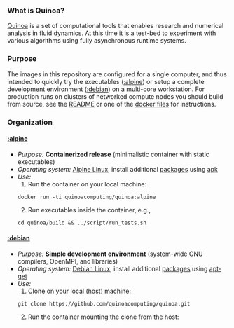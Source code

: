 ### **What is Quinoa?**
[Quinoa](https://github.com/quinoacomputing/quinoa) is a set of computational tools that enables research and numerical analysis in fluid dynamics. At this time it is a test-bed to experiment with various algorithms using fully asynchronous runtime systems.

### **Purpose**
The images in this repository are configured for a single computer, and thus intended to quickly try the executables ([:alpine](https://hub.docker.com/r/quinoacomputing/quinoa/tags/)) or setup a complete development environment ([:debian](https://hub.docker.com/r/quinoacomputing/quinoa/tags/)) on a multi-core workstation. For production runs on clusters of networked compute nodes you should build from source, see the [README](https://github.com/quinoacomputing/quinoa/blob/master/README.md) or one of the [docker files](https://github.com/quinoacomputing/quinoa/tree/master/docker) for instructions.

### **Organization**

#### [:alpine](https://hub.docker.com/r/quinoacomputing/quinoa/tags/)
- _Purpose:_ **Containerized release** (minimalistic container with static executables)
- _Operating system:_ [Alpine Linux](http://www.alpinelinux.org), install additional [packages](https://pkgs.alpinelinux.org) using [apk](https://wiki.alpinelinux.org/wiki/Alpine_Linux_package_management)
- _Use:_
   1. Run the container on your local machine:
   ```
   docker run -ti quinoacomputing/quinoa:alpine
   ```
   2. Run executables inside the container, e.g.,
   ```
   cd quinoa/build && ../script/run_tests.sh
   ```

#### [:debian](https://hub.docker.com/r/quinoacomputing/quinoa/tags/)
- _Purpose:_ **Simple development environment** (system-wide GNU compilers, OpenMPI, and libraries)
- _Operating system:_ [Debian Linux](https://www.debian.org), install additional [packages](https://packages.debian.org/testing/) using [apt-get](https://www.debian.org/doc/manuals/debian-faq/ch-pkgtools.en.html)
- _Use:_
   1. Clone on your local (host) machine:
   ```
   git clone https://github.com/quinoacomputing/quinoa.git
   ```
   2. Run the container mounting the clone from the host:
   ```
